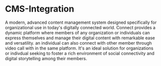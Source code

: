 # CMS-Integration


A modern, advanced content management system designed specifically for organizational use in today's digitally connected world. Connect provides a dynamic platform where members of any organization or individuals can express themselves and manage their digital content with remarkable ease and versatility. an individual can also connect with other member through video call with in the same platform. It's an ideal solution for organizations or indivdual seeking to foster a rich environment of social connectivity and digital storytelling among their members.

